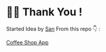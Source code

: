 # 🙏🏾 Thank You !

Started Idea by [San](https://github.com/sanengineer) From this repo 👇 :

[Coffee Shop App](https://github.com/sanengineer/coffee-shop-app)
